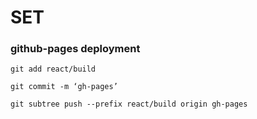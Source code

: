 # SET

### github-pages deployment

```
git add react/build

git commit -m ‘gh-pages’

git subtree push --prefix react/build origin gh-pages
```
